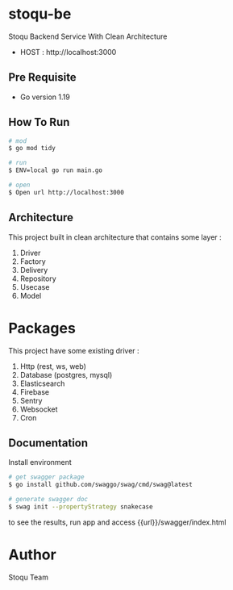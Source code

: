 # stoqu-be
Stoqu Backend Service With Clean Architecture
- HOST : http://localhost:3000

## Pre Requisite
- Go version 1.19

## How To Run
``` bash
# mod
$ go mod tidy

# run 
$ ENV=local go run main.go

# open
$ Open url http://localhost:3000
```

## Architecture 
This project built in clean architecture that contains some layer :
1. Driver   
2. Factory 
3. Delivery
4. Repository
5. Usecase
6. Model

# Packages
This project have some existing driver :
1. Http (rest, ws, web)
2. Database (postgres, mysql)
3. Elasticsearch
4. Firebase
5. Sentry
6. Websocket
7. Cron 


## Documentation

Install environment
``` bash
# get swagger package 
$ go install github.com/swaggo/swag/cmd/swag@latest

# generate swagger doc
$ swag init --propertyStrategy snakecase
```
to see the results, run app and access {{url}}/swagger/index.html

# Author
Stoqu Team

